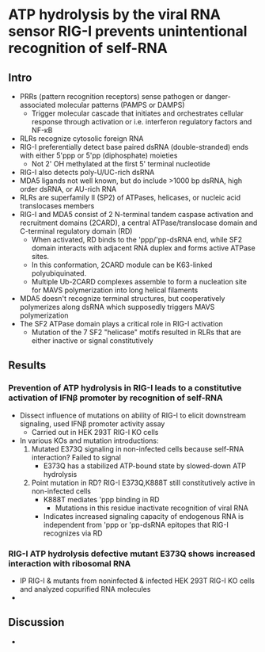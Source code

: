 # ATP hydrolysis by the viral RNA sensor RIG-I prevents unintentional recognition of self-RNA

## Intro
- PRRs (pattern recognition receptors) sense pathogen or danger-associated molecular patterns (PAMPS or DAMPS)
	- Trigger molecular cascade that initiates and orchestrates cellular response through activation or i.e. interferon regulatory factors and NF-κB
- RLRs recognize cytosolic foreign RNA
- RIG-I preferentially detect base paired dsRNA (double-stranded) ends with either 5'ppp or 5'pp (diphosphate) moieties
	- Not 2' OH methylated at the first 5' terminal nucleotide
- RIG-I also detects poly-U/UC-rich dsRNA
- MDA5 ligands not well known, but do include >1000 bp dsRNA, high order dsRNA, or AU-rich RNA
- RLRs are superfamily II (SP2) of ATPases, helicases, or nucleic acid translocases members
- RIG-I and MDA5 consist of 2 N-terminal tandem caspase activation and recruitment domains (2CARD), a central ATPase/translocase domain and C-terminal regulatory domain (RD)
	- When activated, RD binds to the 'ppp/'pp-dsRNA end, while SF2 domain interacts with adjacent RNA duplex and forms active ATPase sites.
	- In this conformation, 2CARD module can be K63-linked polyubiquinated.
	- Multiple Ub-2CARD complexes assemble to form a nucleation site for MAVS polymerization into long helical filaments
- MDA5 doesn't recognize terminal structures, but cooperatively polymerizes along dsRNA which supposedly triggers MAVS polymerization
- The SF2 ATPase domain plays a critical role in RIG-I activation
	- Mutation of the 7 SF2 "helicase" motifs resulted in RLRs that are either inactive or signal constitutively
## Results
### Prevention of ATP hydrolysis in RIG-I leads to a constitutive activation of IFNβ promoter by recognition of self-RNA 
- Dissect influence of mutations on ability of RIG-I to elicit downstream signaling, used IFNβ promoter activity assay
	- Carried out in HEK 293T RIG-I KO cells
- In various KOs and mutation introductions:
	1. Mutated E373Q signaling in non-infected cells because self-RNA interaction? Failed to signal
		- E373Q has a stabilized ATP-bound state by slowed-down ATP hydrolysis
	2. Point mutation in RD? RIG-I E373Q,K888T still constitutively active in non-infected cells
		- K888T mediates 'ppp binding in RD
			- Mutations in this residue inactivate recognition of viral RNA
		- Indicates increased signaling capacity of endogenous RNA is independent from 'ppp or 'pp-dsRNA epitopes that RIG-I recognizes via RD
### RIG-I ATP hydrolysis defective mutant E373Q shows increased interaction with ribosomal RNA
- IP RIG-I & mutants from noninfected & infected HEK 293T RIG-I KO cells and analyzed copurified RNA molecules
- 
## Discussion
- 